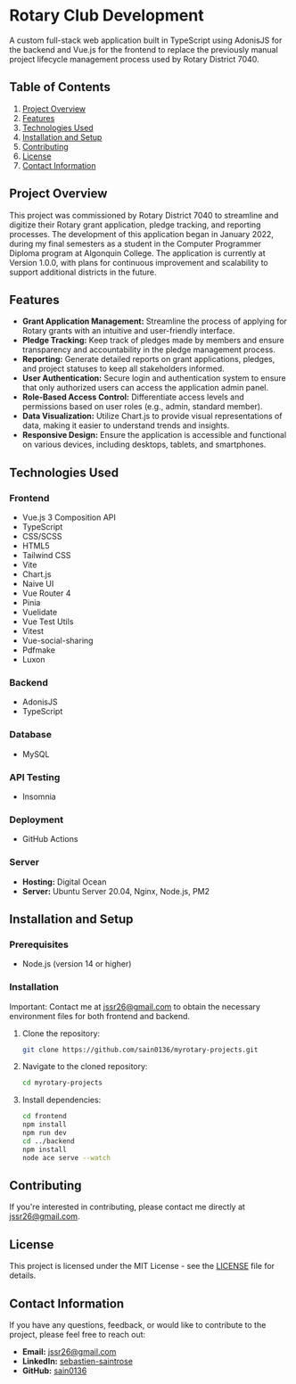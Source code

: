 # Rotary Club Development

A custom full-stack web application built in TypeScript using AdonisJS for the backend and Vue.js for the frontend to replace the previously manual project lifecycle management process used by Rotary District 7040.

## Table of Contents

1. [Project Overview](#project-overview)
2. [Features](#features)
3. [Technologies Used](#technologies-used)
4. [Installation and Setup](#installation-and-setup)
5. [Contributing](#contributing)
6. [License](#license)
7. [Contact Information](#contact-information)

## Project Overview

This project was commissioned by Rotary District 7040 to streamline and digitize their Rotary grant application, pledge tracking, and reporting processes. The development of this application began in January 2022, during my final semesters as a student in the Computer Programmer Diploma program at Algonquin College. The application is currently at Version 1.0.0, with plans for continuous improvement and scalability to support additional districts in the future.

## Features

- **Grant Application Management:** Streamline the process of applying for Rotary grants with an intuitive and user-friendly interface.
- **Pledge Tracking:** Keep track of pledges made by members and ensure transparency and accountability in the pledge management process.
- **Reporting:** Generate detailed reports on grant applications, pledges, and project statuses to keep all stakeholders informed.
- **User Authentication:** Secure login and authentication system to ensure that only authorized users can access the application admin panel.
- **Role-Based Access Control:** Differentiate access levels and permissions based on user roles (e.g., admin, standard member).
- **Data Visualization:** Utilize Chart.js to provide visual representations of data, making it easier to understand trends and insights.
- **Responsive Design:** Ensure the application is accessible and functional on various devices, including desktops, tablets, and smartphones.

## Technologies Used

### Frontend

- Vue.js 3 Composition API
- TypeScript
- CSS/SCSS
- HTML5
- Tailwind CSS
- Vite
- Chart.js
- Naive UI
- Vue Router 4
- Pinia
- Vuelidate
- Vue Test Utils
- Vitest
- Vue-social-sharing
- Pdfmake
- Luxon

### Backend

- AdonisJS
- TypeScript

### Database

- MySQL

### API Testing

- Insomnia

### Deployment

- GitHub Actions

### Server

- **Hosting:** Digital Ocean
- **Server:** Ubuntu Server 20.04, Nginx, Node.js, PM2

## Installation and Setup

### Prerequisites

- Node.js (version 14 or higher)

### Installation

Important: Contact me at jssr26@gmail.com to obtain the necessary environment files for both frontend and backend.

1. Clone the repository:

   ```bash
   git clone https://github.com/sain0136/myrotary-projects.git

   ```

2. Navigate to the cloned repository:

   ```bash
   cd myrotary-projects

   ```

3. Install dependencies:

   ```bash
   cd frontend
   npm install
   npm run dev
   cd ../backend
   npm install
   node ace serve --watch

   ```

## Contributing

If you're interested in contributing, please contact me directly at [jssr26@gmail.com](mailto:jssr26@gmail.com).

## License

This project is licensed under the MIT License - see the [LICENSE](LICENSE) file for details.

## Contact Information

If you have any questions, feedback, or would like to contribute to the project, please feel free to reach out:

- **Email:** [jssr26@gmail.com](mailto:jssr26@gmail.com)
- **LinkedIn:** [sebastien-saintrose](https://www.linkedin.com/in/sebastien-saintrose/)
- **GitHub:** [sain0136](https://github.com/sain0136)
